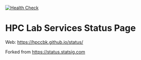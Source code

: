 [![Health Check](../../actions/workflows/health-check.yml/badge.svg)](../../actions/workflows/health-check.yml)

# HPC Lab Services Status Page

Web: https://hpccbk.github.io/status/ 

Forked from https://status.statsig.com

